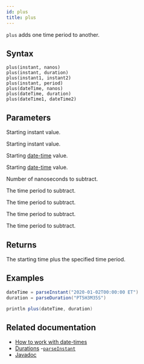 ```yaml
---
id: plus
title: plus
---
```


`plus` adds one time period to another.

## Syntax

```
plus(instant, nanos)
plus(instant, duration)
plus(instant1, instant2)
plus(instant, period)
plus(dateTime, nanos)
plus(dateTime, duration)
plus(dateTime1, dateTime2)
```

## Parameters

<ParamTable>
<Param name="instant" type="Instant">

Starting instant value.

</Param>
<Param name="instant1" type="Instant">

Starting instant value.

</Param>
<Param name="dateTime" type="ZonedDateTime">

Starting [date-time](../../query-language/types/date-time.md) value.

</Param>
<Param name="dateTime1" type="ZonedDateTime">

Starting [date-time](../../query-language/types/date-time.md) value.

</Param>
<Param name="nanos" type="long">

Number of nanoseconds to subtract.

</Param>
<Param name="duration" type="Duration">

The time period to subtract.

</Param>
<Param name="period" type="Period">

The time period to subtract.

</Param>
<Param name="instant2" type="Instant">

The time period to subtract.

</Param>
<Param name="dateTime2" type="ZonedDateTime">

The time period to subtract.

</Param>
</ParamTable>

## Returns

The starting time plus the specified time period.

## Examples

```groovy order=null
dateTime = parseInstant("2020-01-02T00:00:00 ET")
duration = parseDuration("PT5H3M35S")

println plus(dateTime, duration)
```

## Related documentation

- [How to work with date-times](../../../how-to-guides/work-with-date-time.md)
- [Durations](../../query-language/types/durations.md) -[`parseInstant`](./parseInstant.md)
- [Javadoc](<https://deephaven.io/core/javadoc/io/deephaven/time/DateTimeUtils.html#plus(java.time.Instant,long)>)
